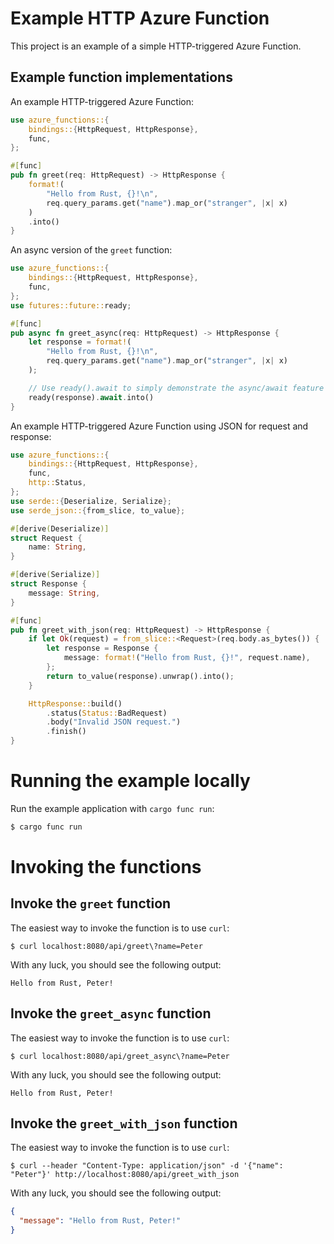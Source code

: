 # Example HTTP Azure Function

This project is an example of a simple HTTP-triggered Azure Function.

## Example function implementations

An example HTTP-triggered Azure Function:

```rust
use azure_functions::{
    bindings::{HttpRequest, HttpResponse},
    func,
};

#[func]
pub fn greet(req: HttpRequest) -> HttpResponse {
    format!(
        "Hello from Rust, {}!\n",
        req.query_params.get("name").map_or("stranger", |x| x)
    )
    .into()
}
```

An async version of the `greet` function:

```rust
use azure_functions::{
    bindings::{HttpRequest, HttpResponse},
    func,
};
use futures::future::ready;

#[func]
pub async fn greet_async(req: HttpRequest) -> HttpResponse {
    let response = format!(
        "Hello from Rust, {}!\n",
        req.query_params.get("name").map_or("stranger", |x| x)
    );

    // Use ready().await to simply demonstrate the async/await feature
    ready(response).await.into()
}
```

An example HTTP-triggered Azure Function using JSON for request and response:

```rust
use azure_functions::{
    bindings::{HttpRequest, HttpResponse},
    func,
    http::Status,
};
use serde::{Deserialize, Serialize};
use serde_json::{from_slice, to_value};

#[derive(Deserialize)]
struct Request {
    name: String,
}

#[derive(Serialize)]
struct Response {
    message: String,
}

#[func]
pub fn greet_with_json(req: HttpRequest) -> HttpResponse {
    if let Ok(request) = from_slice::<Request>(req.body.as_bytes()) {
        let response = Response {
            message: format!("Hello from Rust, {}!", request.name),
        };
        return to_value(response).unwrap().into();
    }

    HttpResponse::build()
        .status(Status::BadRequest)
        .body("Invalid JSON request.")
        .finish()
}
```

# Running the example locally

Run the example application with `cargo func run`:

```bash
$ cargo func run
```

# Invoking the functions

## Invoke the `greet` function

The easiest way to invoke the function is to use `curl`:

```
$ curl localhost:8080/api/greet\?name=Peter
```

With any luck, you should see the following output:

```
Hello from Rust, Peter!
```

## Invoke the `greet_async` function

The easiest way to invoke the function is to use `curl`:

```
$ curl localhost:8080/api/greet_async\?name=Peter
```

With any luck, you should see the following output:

```
Hello from Rust, Peter!
```

## Invoke the `greet_with_json` function

The easiest way to invoke the function is to use `curl`:

```
$ curl --header "Content-Type: application/json" -d '{"name": "Peter"}' http://localhost:8080/api/greet_with_json
```

With any luck, you should see the following output:

```json
{
  "message": "Hello from Rust, Peter!"
}
```
